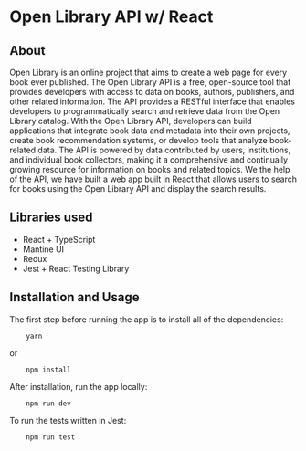 # Open Library API w/ React

## About
Open Library is an online project that aims to create a web page for every book ever published. The Open Library API is a free, open-source tool that provides developers with access to data on books, authors, publishers, and other related information. The API provides a RESTful interface that enables developers to programmatically search and retrieve data from the Open Library catalog. With the Open Library API, developers can build applications that integrate book data and metadata into their own projects, create book recommendation systems, or develop tools that analyze book-related data. 
The API is powered by data contributed by users, institutions, and individual book collectors, making it a comprehensive and continually growing resource for information on books and related topics. We the help of the API, we have built a web app built in React that allows users to search for books using the Open Library API and display the search results. 

## Libraries used
* React + TypeScript
* Mantine UI
* Redux
* Jest + React Testing Library

## Installation and Usage
The first step before running the app is to install all of the dependencies:
```
    yarn
```
or
```
    npm install
```
After installation, run the app locally:
```
    npm run dev
```
To run the tests written in Jest:
```
    npm run test
```
